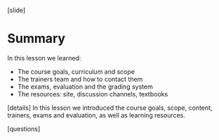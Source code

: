 [slide]
# Summary
In this lesson we learned:
 - The course goals, curriculum and scope
 - The trainers team and how to contact them
 - The exams, evaluation and the grading system
 - The resources: site, discussion channels, textbooks

[details]
In this lesson we introduced the course goals, scope, content, trainers, exams and evaluation, as well as learning resources.

[questions]
